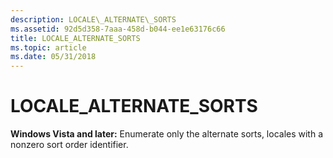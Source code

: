 ```yaml
---
description: LOCALE\_ALTERNATE\_SORTS
ms.assetid: 92d5d358-7aaa-458d-b044-ee1e63176c66
title: LOCALE_ALTERNATE_SORTS
ms.topic: article
ms.date: 05/31/2018
---
```


# LOCALE\_ALTERNATE\_SORTS

**Windows Vista and later:** Enumerate only the alternate sorts, locales with a nonzero sort order identifier.

 

 



